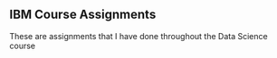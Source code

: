 ## IBM Course Assignments

These are assignments that I have done throughout the Data Science course
